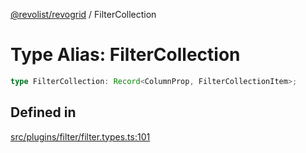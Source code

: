 [@revolist/revogrid](README.md) / FilterCollection

# Type Alias: FilterCollection

```ts
type FilterCollection: Record<ColumnProp, FilterCollectionItem>;
```

## Defined in

[src/plugins/filter/filter.types.ts:101](https://github.com/revolist/revogrid/blob/93978cbf92b3c4002586c5528517b1ce86d856d9/src/plugins/filter/filter.types.ts#L101)
